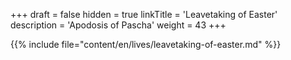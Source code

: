 +++
draft = false
hidden = true
linkTitle = 'Leavetaking of Easter'
description = 'Apodosis of Pascha'
weight = 43
+++

{{% include file="content/en/lives/leavetaking-of-easter.md" %}}
